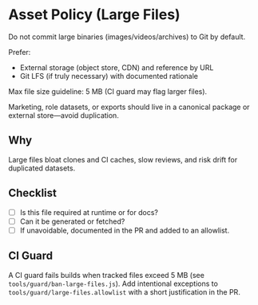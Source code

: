 Asset Policy (Large Files)
==========================

Do not commit large binaries (images/videos/archives) to Git by default.

Prefer:

- External storage (object store, CDN) and reference by URL
- Git LFS (if truly necessary) with documented rationale

Max file size guideline: 5 MB (CI guard may flag larger files).

Marketing, role datasets, or exports should live in a canonical package or external store—avoid duplication.

Why
----

Large files bloat clones and CI caches, slow reviews, and risk drift for duplicated datasets.

Checklist
---------

- [ ] Is this file required at runtime or for docs?
- [ ] Can it be generated or fetched?
- [ ] If unavoidable, documented in the PR and added to an allowlist.

CI Guard
--------

A CI guard fails builds when tracked files exceed 5 MB (see `tools/guard/ban-large-files.js`).
Add intentional exceptions to `tools/guard/large-files.allowlist` with a short justification in the PR.

